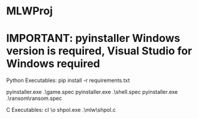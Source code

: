 # MLWProj

# IMPORTANT: pyinstaller Windows version is required, Visual Studio for Windows required

Python Executables:
pip install -r requirements.txt

pyinstaller.exe .\game.spec
pyinstaller.exe .\shell.spec
pyinstaller.exe .\ransom\ransom.spec

C Executables:
cl \o shpol.exe .\mlw\shpol.c
